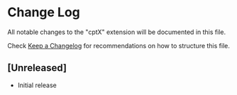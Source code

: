 # Change Log

All notable changes to the "cptX" extension will be documented in this file.

Check [Keep a Changelog](http://keepachangelog.com/) for recommendations on how to structure this file.

## [Unreleased]

- Initial release